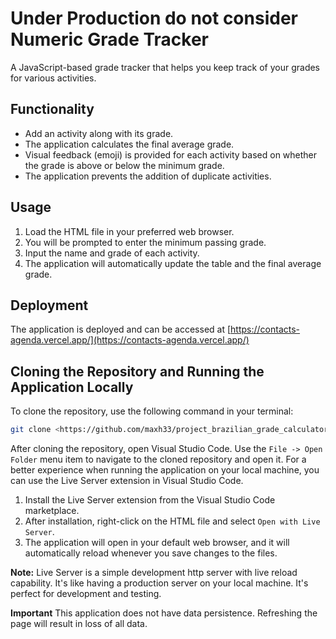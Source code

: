 # Under Production do not consider Numeric Grade Tracker

A JavaScript-based grade tracker that helps you keep track of your grades for various activities.

## Functionality

- Add an activity along with its grade.
- The application calculates the final average grade.
- Visual feedback (emoji) is provided for each activity based on whether the grade is above or below the minimum grade.
- The application prevents the addition of duplicate activities.

## Usage

1. Load the HTML file in your preferred web browser.
2. You will be prompted to enter the minimum passing grade.
3. Input the name and grade of each activity.
4. The application will automatically update the table and the final average grade.

## Deployment

The application is deployed and can be accessed at [https://contacts-agenda.vercel.app/](https://contacts-agenda.vercel.app/)

## Cloning the Repository and Running the Application Locally

To clone the repository, use the following command in your terminal:

```bash
git clone <https://github.com/maxh33/project_brazilian_grade_calculator>
```
After cloning the repository, open Visual Studio Code.
Use the `File -> Open Folder` menu item to navigate to the cloned repository and open it.
For a better experience when running the application on your local machine, you can use the Live Server extension in Visual Studio Code.

1. Install the Live Server extension from the Visual Studio Code marketplace.
2. After installation, right-click on the HTML file and select `Open with Live Server`.
3. The application will open in your default web browser, and it will automatically reload whenever you save changes to the files.

**Note:** Live Server is a simple development http server with live reload capability. It's like having a production server on your local machine. It's perfect for development and testing.

**Important**
This application does not have data persistence. Refreshing the page will result in loss of all data.